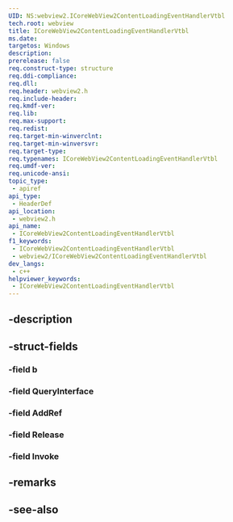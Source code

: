 ```yaml
---
UID: NS:webview2.ICoreWebView2ContentLoadingEventHandlerVtbl
tech.root: webview
title: ICoreWebView2ContentLoadingEventHandlerVtbl
ms.date: 
targetos: Windows
description: 
prerelease: false
req.construct-type: structure
req.ddi-compliance: 
req.dll: 
req.header: webview2.h
req.include-header: 
req.kmdf-ver: 
req.lib: 
req.max-support: 
req.redist: 
req.target-min-winverclnt: 
req.target-min-winversvr: 
req.target-type: 
req.typenames: ICoreWebView2ContentLoadingEventHandlerVtbl
req.umdf-ver: 
req.unicode-ansi: 
topic_type:
 - apiref
api_type:
 - HeaderDef
api_location:
 - webview2.h
api_name:
 - ICoreWebView2ContentLoadingEventHandlerVtbl
f1_keywords:
 - ICoreWebView2ContentLoadingEventHandlerVtbl
 - webview2/ICoreWebView2ContentLoadingEventHandlerVtbl
dev_langs:
 - c++
helpviewer_keywords:
 - ICoreWebView2ContentLoadingEventHandlerVtbl
---
```


## -description

## -struct-fields

### -field b

### -field QueryInterface

### -field AddRef

### -field Release

### -field Invoke

## -remarks

## -see-also


